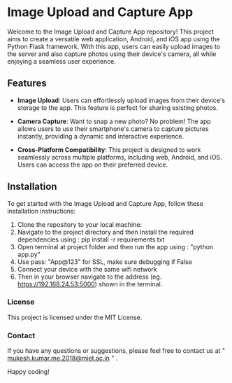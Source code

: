 # Image Upload and Capture App

Welcome to the Image Upload and Capture App repository! This project aims to create a versatile web application, Android, and iOS app using the Python Flask framework. With this app, users can easily upload images to the server and also capture photos using their device's camera, all while enjoying a seamless user experience.

## Features

- **Image Upload**: Users can effortlessly upload images from their device's storage to the app. This feature is perfect for sharing existing photos.

- **Camera Capture**: Want to snap a new photo? No problem! The app allows users to use their smartphone's camera to capture pictures instantly, providing a dynamic and interactive experience.

- **Cross-Platform Compatibility**: This project is designed to work seamlessly across multiple platforms, including web, Android, and iOS. Users can access the app on their preferred device.

## Installation

To get started with the Image Upload and Capture App, follow these installation instructions:

1. Clone the repository to your local machine:
2. Navigate to the project directory and then Install the required dependencies using :  pip install -r requirements.txt
3. Open terminal at project folder and then run the app using : "python app.py" 
4. Use pass: "App@123" for SSL, make sure debugging if False
5. Connect your device with the same wifi network
6. Then in your browser navigate to the address (eg. https://192.168.24.53:5000) shown in the terminal.


### License

This project is licensed under the MIT License.

### Contact

If you have any questions or suggestions, please feel free to contact us at " mukesh.kumar.me.2018@miet.ac.in " .

Happy coding!
